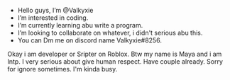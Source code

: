 - Hello guys, I’m @Valkyxie
- I’m interested in coding.
- I’m currently learning abu write a program.
- I’m looking to collaborate on whatever, i didn't serious abu this.
- You can Dm me on discord name Valkyxie#8256.

Okay i am developer or Sripter on Roblox. Btw my name is Maya and i am Intp.
I very serious about give human respect.
Have couple already.
Sorry for ignore sometimes. I'm kinda busy.
